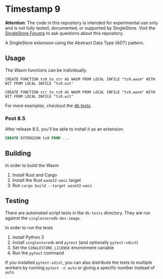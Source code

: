 # Timestamp 9

**Attention**: The code in this repository is intended for experimental use only and is not fully tested, documented, or supported by SingleStore. Visit the [SingleStore Forums](https://www.singlestore.com/forum/) to ask questions about this repository.

A SingleStore extension using the Abstract Data Type (ADT) pattern.

## Usage

The Wasm functions can be individually.

```
CREATE FUNCTION ts9_to_str AS WASM FROM LOCAL INFILE "ts9.wasm" WITH WIT FROM LOCAL INFILE "ts9.wit"

CREATE FUNCTION str_to_ts9 AS WASM FROM LOCAL INFILE "ts9.wasm" WITH WIT FROM LOCAL INFILE "ts9.wit"
```

For more examples, checkout the [db tests](./db-tests/test_create_function.py).

### Post 8.5

After release 8.5, you'll be able to install it as an extension.

```sql
CREATE EXTENSION ts9 FROM ...
```

## Building

In order to build the Wasm

1. Install Rust and Cargo
2. Install the Rust `wasm32-wasi` target
3. Run `cargo build --target wasm32-wasi`

## Testing

There are automated script tests in the `db-tests` directory.
They are run against the `singlestoredb-dev-image`.

In order to run the tests

1. Install Python 3
2. Install `singlestoredb` and `pytest` (and optionally `pytest-xdist`)
3. Set the `SINGLESTORE_LICENSE` environment variable
4. Run the `pytest` command

If you installed `pytest-xdist`, you can also distribute the tests to multiple workers
by running `pytest -n auto` or giving a specific number instead of `auto`
